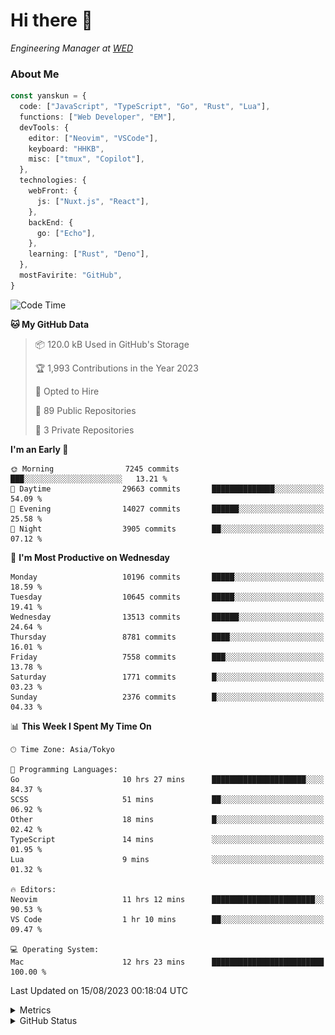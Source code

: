 # Hi there&nbsp;:wave:

<!-- ![Alt text](https://spotify-recently-played-readme.vercel.app/api?user=31kynbuubkiu3r4qh4hjuaglhfay) -->

_Engineering Manager at [WED](https://github.com/wedinc)_

### About Me

```ts
const yanskun = {
  code: ["JavaScript", "TypeScript", "Go", "Rust", "Lua"],
  functions: ["Web Developer", "EM"],
  devTools: {
    editor: ["Neovim", "VSCode"],
    keyboard: "HHKB",
    misc: ["tmux", "Copilot"],
  },
  technologies: {
    webFront: {
      js: ["Nuxt.js", "React"],
    },
    backEnd: {
      go: ["Echo"],
    },
    learning: ["Rust", "Deno"],
  },
  mostFavirite: "GitHub",
}
```

<!--START_SECTION:waka-->
![Code Time](http://img.shields.io/badge/Code%20Time-433%20hrs-blue)

**🐱 My GitHub Data** 

> 📦 120.0 kB Used in GitHub's Storage 
 > 
> 🏆 1,993 Contributions in the Year 2023
 > 
> 💼 Opted to Hire
 > 
> 📜 89 Public Repositories 
 > 
> 🔑 3 Private Repositories 
 > 
**I'm an Early 🐤** 

```text
🌞 Morning                7245 commits        ███░░░░░░░░░░░░░░░░░░░░░░   13.21 % 
🌆 Daytime                29663 commits       ██████████████░░░░░░░░░░░   54.09 % 
🌃 Evening                14027 commits       ██████░░░░░░░░░░░░░░░░░░░   25.58 % 
🌙 Night                  3905 commits        ██░░░░░░░░░░░░░░░░░░░░░░░   07.12 % 
```
📅 **I'm Most Productive on Wednesday** 

```text
Monday                   10196 commits       █████░░░░░░░░░░░░░░░░░░░░   18.59 % 
Tuesday                  10645 commits       █████░░░░░░░░░░░░░░░░░░░░   19.41 % 
Wednesday                13513 commits       ██████░░░░░░░░░░░░░░░░░░░   24.64 % 
Thursday                 8781 commits        ████░░░░░░░░░░░░░░░░░░░░░   16.01 % 
Friday                   7558 commits        ███░░░░░░░░░░░░░░░░░░░░░░   13.78 % 
Saturday                 1771 commits        █░░░░░░░░░░░░░░░░░░░░░░░░   03.23 % 
Sunday                   2376 commits        █░░░░░░░░░░░░░░░░░░░░░░░░   04.33 % 
```


📊 **This Week I Spent My Time On** 

```text
🕑︎ Time Zone: Asia/Tokyo

💬 Programming Languages: 
Go                       10 hrs 27 mins      █████████████████████░░░░   84.37 % 
SCSS                     51 mins             ██░░░░░░░░░░░░░░░░░░░░░░░   06.92 % 
Other                    18 mins             █░░░░░░░░░░░░░░░░░░░░░░░░   02.42 % 
TypeScript               14 mins             ░░░░░░░░░░░░░░░░░░░░░░░░░   01.95 % 
Lua                      9 mins              ░░░░░░░░░░░░░░░░░░░░░░░░░   01.32 % 

🔥 Editors: 
Neovim                   11 hrs 12 mins      ███████████████████████░░   90.53 % 
VS Code                  1 hr 10 mins        ██░░░░░░░░░░░░░░░░░░░░░░░   09.47 % 

💻 Operating System: 
Mac                      12 hrs 23 mins      █████████████████████████   100.00 % 
```


 Last Updated on 15/08/2023 00:18:04 UTC
<!--END_SECTION:waka-->

<details>
  <summary>Metrics</summary>
  <img src="https://github.com/yanskun/yanskun/blob/main/github-metrics.svg" alt="Metrics">
</details>

<details>
  <summary>GitHub Status</summary>
  <picture>
    <source media="(prefers-color-scheme: dark)" srcset="https://raw.githubusercontent.com/yanskun/yanskun/master/profile-summary-card-output/nord_dark/0-profile-details.svg">
   <img src="https://raw.githubusercontent.com/yanskun/yanskun/master/profile-summary-card-output/default/0-profile-details.svg">
  </picture>
  <br>
  <picture>
    <source media="(prefers-color-scheme: dark)" srcset="https://raw.githubusercontent.com/yanskun/yanskun/master/profile-summary-card-output/nord_dark/1-repos-per-language.svg">
   <img src="https://raw.githubusercontent.com/yanskun/yanskun/master/profile-summary-card-output/default/1-repos-per-language.svg">
  </picture>
  <picture>
    <source media="(prefers-color-scheme: dark)" srcset="https://raw.githubusercontent.com/yanskun/yanskun/master/profile-summary-card-output/nord_dark/2-most-commit-language.svg">
   <img src="https://raw.githubusercontent.com/yanskun/yanskun/master/profile-summary-card-output/default/2-most-commit-language.svg">
  </picture>
  <br>
  <picture>
    <source media="(prefers-color-scheme: dark)" srcset="https://raw.githubusercontent.com/yanskun/yanskun/master/profile-summary-card-output/nord_dark/3-stats.svg">
   <img src="https://raw.githubusercontent.com/yanskun/yanskun/master/profile-summary-card-output/default/3-stats.svg">
  </picture>
  <picture>
    <source media="(prefers-color-scheme: dark)" srcset="https://raw.githubusercontent.com/yanskun/yanskun/master/profile-summary-card-output/nord_dark/4-productive-time.svg">
   <img src="https://raw.githubusercontent.com/yanskun/yanskun/master/profile-summary-card-output/default/4-productive-time.svg">
  </picture>
</details>
